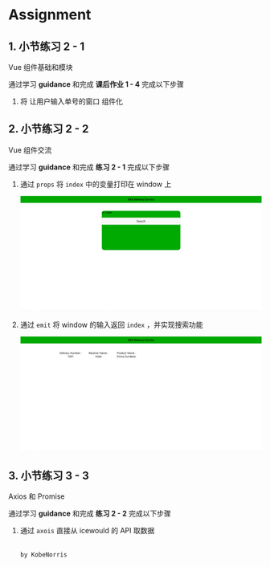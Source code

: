 # Assignment

## 1. 小节练习 2 - 1

Vue 组件基础和模块

通过学习 **guidance** 和完成 **课后作业 1 - 4** 完成以下步骤

1. 将 让用户输入单号的窗口 组件化

## 2. 小节练习 2 - 2

Vue 组件交流

通过学习 **guidance** 和完成 **练习 2 - 1** 完成以下步骤

1. 通过 `props` 将 `index` 中的变量打印在 window 上
   
    ![1e6eabade357ee9b9f619081d1b183c.png](Assignment/1e6eabade357ee9b9f619081d1b183c.png)
    
2. 通过 `emit` 将 window 的输入返回 `index` ，并实现搜索功能
   
    ![67f79a854d85315a36567d6d30e5dc3.png](Assignment/67f79a854d85315a36567d6d30e5dc3.png)
    

## 3. 小节练习 3 - 3

Axios 和 Promise

通过学习 **guidance** 和完成 **练习 2 - 2** 完成以下步骤

1. 通过 `axois` 直接从 icewould 的 API 取数据

                                                                                                                                   by KobeNorris